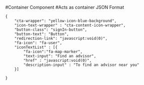 #Container Component
#Acts as container
JSON Format
```
{
    "cta-wrapper": "yellow-icon-blue-background",
    "icon-text-wrapper" : "cta-content-icon-wrapper",
    "button-class": "signIn-button",
    "button-text": "Button",
    "redirection-link": "javascript:void(0)",
    "fa-icon": "fa-user",
    "iconTextList" : [{
        "fa-icon":"fa-map-marker",
        "text-input": "Find an advisor",
        "href" : "javascript:void(0)",
        "description-input" : "To find an advisor near you"
    }]
    
}
```

<!-- icon-text-wrapper classes available are social-link-icon-wrapper, right-nav-icon-wrapper, cta-content-icon-wrapper, mega-menu-icon-wrapper -->
<!-- "cta-wrapper": "cross-cta-wrapper", "blue-icon-yellow-background", "yellow-icon-blue-background", 
"yellow-icon-grey-background","yellow-icon-white-background"-->
<!-- for "cross-cta-wrapper" use "icon-text-wrapper": "mega-menu-icon-wrapper" 
     for "blue-icon-yellow-background"/"yellow-icon-blue-background"/"yellow-icon-grey-background" use "icon-text-wrapper": "cta-content-icon-wrapper" -->